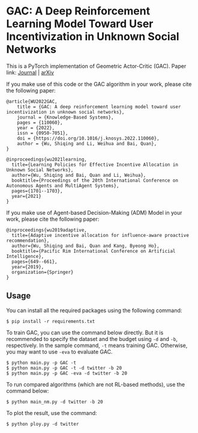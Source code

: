 # GAC: A Deep Reinforcement Learning Model Toward User Incentivization in Unknown Social Networks

This is a PyTorch implementation of Geometric Actor-Critic (GAC). Paper link: <a href="https://www.sciencedirect.com/science/article/abs/pii/S0950705122011534">Journal</a> |
<a href="https://arxiv.org/abs/2203.09578">arXiv</a>

If you make use of this code or the GAC algorithm in your work, please cite the following paper:

    @article{WU2022GAC,
        title = {GAC: A deep reinforcement learning model toward user incentivization in unknown social networks},
        journal = {Knowledge-Based Systems},
        pages = {110060},
        year = {2022},
        issn = {0950-7051},
        doi = {https://doi.org/10.1016/j.knosys.2022.110060},
        author = {Wu, Shiqing and Li, Weihua and Bai, Quan},
    }

    @inproceedings{wu2021learning,
      title={Learning Policies for Effective Incentive Allocation in Unknown Social Networks},
      author={Wu, Shiqing and Bai, Quan and Li, Weihua},
      booktitle={Proceedings of the 20th International Conference on Autonomous Agents and MultiAgent Systems},
      pages={1701--1703},
      year={2021}
    }

If you make use of Agent-based Decision-Making (ADM) Model in your work, please cite the following paper:

    @inproceedings{wu2019adaptive,
      title={Adaptive incentive allocation for influence-aware proactive recommendation},
      author={Wu, Shiqing and Bai, Quan and Kang, Byeong Ho},
      booktitle={Pacific Rim International Conference on Artificial Intelligence},
      pages={649--661},
      year={2019},
      organization={Springer}
    }

## Usage
You can install all the required packages using the following command:

    $ pip install -r requirements.txt

To train GAC, you can use the command below directly. But it is recommended to specify the dataset and the budget using `-d` and
`-b`, respectively. In the sample command, `-t` means training GAC. Otherwise, you may want to use `-eva` to
evaluate GAC.

    $ python main.py -p GAC -t
    $ python main.py -p GAC -t -d twitter -b 20
    $ python main.py -p GAC -eva -d twitter -b 20

To run compared algorithms (which are not RL-based methods), use the command below:
    
    $ python main_nm.py -d twitter -b 20

To plot the result, use the command:

    $ python ploy.py -d twitter